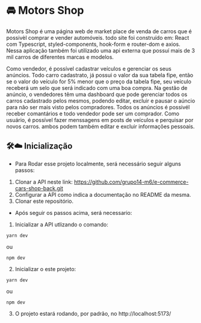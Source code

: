 # :oncoming_automobile: Motors Shop

Motors Shop é uma página web de market place de venda de carros que é possivèl comprar e vender 
automóveis. todo site foi construído em: React com Typescript, styled-components, hook-form e router-dom e axios. 
Nessa aplicação também foi utilizado uma api externa que possuí mais de 3 mil carros de diferentes marcas e modelos. 

Como vendedor, é possível cadastrar veículos e gerenciar os seus anúncios. Todo carro cadastrato, já possui o valor 
da sua tabela fipe, então se o valor do veículo for 5% menor que o preço da tabela fipe, seu veículo receberá um selo 
que será indicado com uma boa compra. Na gestão de anúncio, o vendedores têm uma dashboard que pode gerenciar todos os carros 
cadastrado pelos mesmos, podendo editar, excluir e pausar o aúncio para não ser mais visto pelos compradores. Todos os anúncios é possivél receber
comantários e todo vendedor pode ser um comprador. Como usuário, é possível fazer menssagens em posts de veículos e perquisar por novos carros.
ambos podem também editar e excluir informações pessoais.

## 🛠️:cloud: Inicialização

* Para Rodar esse projeto localmente, será necessário seguir alguns passos:

1. Clonar a API neste link: https://github.com/grupo14-m6/e-commerce-cars-shop-back.git
2. Configurar a API como indica a documentação no README da mesma.
3. Clonar este repositório.

* Após seguir os passos acima, será necessario:

1. Inicializar a API utlizando o comando:

````
yarn dev
````

ou

````
npm dev
````

2. Inicializar o este projeto: 

````
yarn dev
````

ou

````
npm dev
````

3. O projeto estará rodando, por padrão, no http://localhost:5173/
